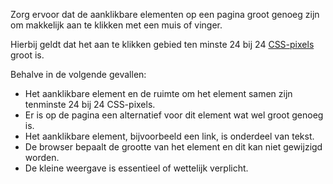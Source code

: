 <!-- @license CC0-1.0 -->

Zorg ervoor dat de aanklikbare elementen op een pagina groot genoeg zijn om makkelijk aan te klikken met een muis of vinger.

Hierbij geldt dat het aan te klikken gebied ten minste 24 bij 24 [CSS-pixels](https://developer.mozilla.org/en-US/docs/Glossary/CSS_pixel) groot is.

Behalve in de volgende gevallen:

- Het aanklikbare element en de ruimte om het element samen zijn tenminste 24 bij 24 CSS-pixels.
- Er is op de pagina een alternatief voor dit element wat wel groot genoeg is.
- Het aanklikbare element, bijvoorbeeld een link, is onderdeel van tekst.
- De browser bepaalt de grootte van het element en dit kan niet gewijzigd worden.
- De kleine weergave is essentieel of wettelijk verplicht.
